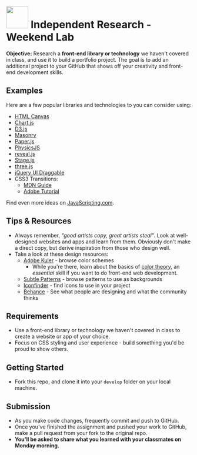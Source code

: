 # <img src="https://cloud.githubusercontent.com/assets/7833470/10899314/63829980-8188-11e5-8cdd-4ded5bcb6e36.png" height="60"> Independent Research - Weekend Lab

**Objective:** Research a **front-end library or technology** we haven't covered in class, and use it to build a portfolio project. The goal is to add an additional project to your GitHub that shows off your creativity and front-end development skills.

## Examples

Here are a few popular libraries and technologies to you can consider using:

* <a href="https://developer.mozilla.org/en-US/docs/Web/Guide/HTML/Canvas_tutorial" target="_blank">HTML Canvas</a>
* <a href="http://www.chartjs.org" target="_blank">Chart.js</a>
* <a href="http://d3js.org" target="_blank">D3.js</a>
* <a href="http://masonry.desandro.com" target="_blank">Masonry</a>
* <a href="http://paperjs.org" target="_blank">Paper.js</a>
* <a href="http://wellcaffeinated.net/PhysicsJS" target="_blank">PhysicsJS</a>
* <a href="http://lab.hakim.se/reveal-js" target="_blank">reveal.js</a>
* <a href="http://piqnt.com/stage.js" target="_blank">Stage.js</a>
* <a href="http://threejs.org" target="_blank">three.js</a>
* <a href="https://jqueryui.com/draggable" target="_blank">jQuery UI Draggable</a>
* CSS3 Transitions:
  * <a href="https://developer.mozilla.org/en-US/docs/Web/Guide/CSS/Using_CSS_transitions" target="_blank">MDN Guide</a>
  * <a href="http://www.adobe.com/devnet/html5/articles/using-css3-transitions-a-comprehensive-guide.html" target="_blank">Adobe Tutorial</a>

Find even more ideas on <a href="http://www.javascripting.com/?sort=rating" target="_blank">JavaScripting.com</a>.

## Tips & Resources

* Always remember, *"good artists copy, great artists steal"*. Look at well-designed websites and apps and learn from them. Obviously don't make a direct copy, but derive inspiration from those who design well.
* Take a look at these design resources:
  * <a href="https://kuler.adobe.com" target="_blank">Adobe Kuler</a> - browse color schemes
    * While you're there, learn about the basics of <a href="http://webdesign.tutsplus.com/articles/an-introduction-to-color-theory-for-web-designers--webdesign-1437" target="_blank">color theory</a>, an *essential* skill if you want to do front-end web development.
  * <a href="http://subtlepatterns.com" target="_blank">Subtle Patterns</a> - browse patterns to use as backgrounds
  * <a href="https://www.iconfinder.com" target="_blank">Iconfinder</a> - find icons to use in your project
  * <a href="https://www.behance.net/search?field=102" target="_blank">Behance</a> - See what people are designing and what the community thinks

## Requirements

* Use a front-end library or technology we haven't covered in class to create a website or app of your choice.
* Focus on CSS styling and user experience - build something you'd be proud to show others.

## Getting Started

* Fork this repo, and clone it into your `develop` folder on your local machine.

## Submission

* As you make code changes, frequently commit and push to GitHub.
* Once you've finished the assignment and pushed your work to GitHub, make a pull request from your fork to the original repo.
* **You'll be asked to share what you learned with your classmates on Monday morning.**
